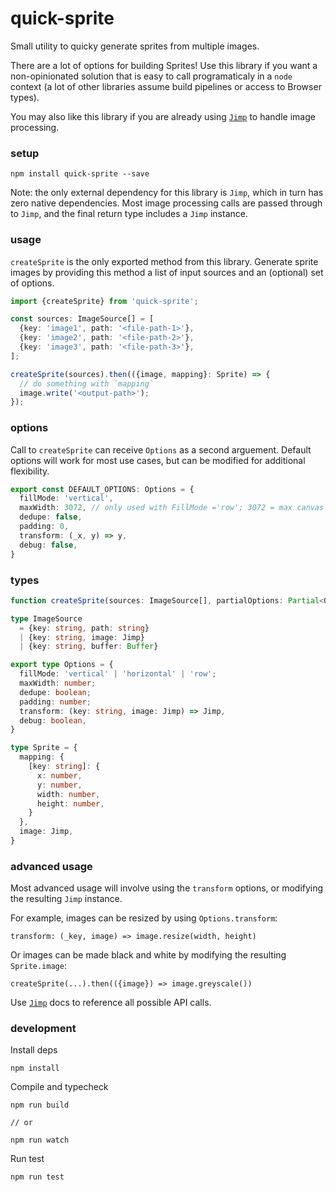 # quick-sprite

Small utility to quicky generate sprites from multiple images.

There are a lot of options for building Sprites! Use this library if you want a non-opinionated solution that is easy to call programaticaly in a `node` context (a lot of other libraries assume build pipelines or access to Browser types). 

You may also like this library if you are already using [`Jimp`](https://www.npmjs.com/package/jimp) to handle image processing.

### setup

```
npm install quick-sprite --save
```

Note: the only external dependency for this library is `Jimp`, which in turn has zero native dependencies. Most image processing calls are passed through to `Jimp`, and the final return type includes a `Jimp` instance.


### usage 

`createSprite` is the only exported method from this library. Generate sprite images by providing this method a list of input sources and an (optional) set of options. 

```ts
import {createSprite} from 'quick-sprite';

const sources: ImageSource[] = [
  {key: 'image1', path: '<file-path-1>'},
  {key: 'image2', path: '<file-path-2>'},
  {key: 'image3', path: '<file-path-3>'},
];

createSprite(sources).then(({image, mapping}: Sprite) => {
  // do something with `mapping`
  image.write('<output-path>');
});
```

### options

Call to `createSprite` can receive `Options` as a second arguement. Default options will work for most use cases, but can be modified for additional flexibility. 

```ts
export const DEFAULT_OPTIONS: Options = {
  fillMode: 'vertical',
  maxWidth: 3072, // only used with FillMode ='row'; 3072 = max canvas width for some browsers
  dedupe: false,
  padding: 0,
  transform: (_x, y) => y,
  debug: false,
}
```

### types

```ts
function createSprite(sources: ImageSource[], partialOptions: Partial<Options>): Promise<Sprite>

type ImageSource 
  = {key: string, path: string} 
  | {key: string, image: Jimp} 
  | {key: string, buffer: Buffer}

export type Options = {
  fillMode: 'vertical' | 'horizontal' | 'row';
  maxWidth: number;
  dedupe: boolean;
  padding: number;
  transform: (key: string, image: Jimp) => Jimp,
  debug: boolean,
}

type Sprite = {
  mapping: {
    [key: string]: {
      x: number,
      y: number,
      width: number,
      height: number,
    }
  },
  image: Jimp,
}
```

### advanced usage

Most advanced usage will involve using the `transform` options, or modifying the resulting `Jimp` instance. 

For example, images can be resized by using `Options.transform`: 

```
transform: (_key, image) => image.resize(width, height)
```

Or images can be made black and white by modifying the resulting `Sprite.image`: 

```
createSprite(...).then(({image}) => image.greyscale())
```

Use [`Jimp`](https://www.npmjs.com/package/jimp) docs to reference all possible API calls. 

### development

Install deps

```
npm install
```

Compile and typecheck

```
npm run build

// or

npm run watch
```

Run test

```
npm run test
```
